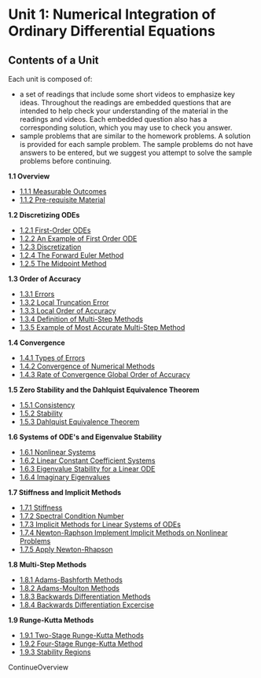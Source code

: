 Unit 1: Numerical Integration of Ordinary Differential Equations
===

Contents of a Unit
------------------

Each unit is composed of:

*   a set of readings that include some short videos to emphasize key ideas. Throughout the readings are embedded questions that are intended to help check your understanding of the material in the readings and videos. Each embedded question also has a corresponding solution, which you may use to check you answer.
*   sample problems that are similar to the homework problems. A solution is provided for each sample problem. The sample problems do not have answers to be entered, but we suggest you attempt to solve the sample problems before continuing.

**1.1 Overview**

*   [1.1.1 Measurable Outcomes](1.1%20Overview#)
*   [1.1.2 Pre-requisite Material](1.1%20Overview#1.2%20Discretizing%20ODEs.md)

**1.2 Discretizing ODEs**

*   [1.2.1 First-Order ODEs](../../contents/numerical-integration-of-ordinary-differential-equations/discretizing-odes/index.htm)
*   [1.2.2 An Example of First Order ODE](../../contents/numerical-integration-of-ordinary-differential-equations/discretizing-odes/1690r-an-example-of-first-order-ode/index.htm)
*   [1.2.3 Discretization](../../contents/numerical-integration-of-ordinary-differential-equations/discretizing-odes/1690r-discretization/index.htm)
*   [1.2.4 The Forward Euler Method](../../contents/numerical-integration-of-ordinary-differential-equations/discretizing-odes/1690r-the-forward-euler-method/index.htm)
*   [1.2.5 The Midpoint Method](../../contents/numerical-integration-of-ordinary-differential-equations/discretizing-odes/1690r-the-midpoint-method/index.htm)

**1.3 Order of Accuracy**

*   [1.3.1 Errors](../../contents/numerical-integration-of-ordinary-differential-equations/order-of-accuracy/index.htm)
*   [1.3.2 Local Truncation Error](../../contents/numerical-integration-of-ordinary-differential-equations/order-of-accuracy/1690r-local-truncation-error/index.htm)
*   [1.3.3 Local Order of Accuracy](../../contents/numerical-integration-of-ordinary-differential-equations/order-of-accuracy/1690r-local-order-of-accuracy/index.htm)
*   [1.3.4 Definition of Multi-Step Methods](../../contents/numerical-integration-of-ordinary-differential-equations/order-of-accuracy/1690r-definition-of-multi-step-methods/index.htm)
*   [1.3.5 Example of Most Accurate Multi-Step Method](../../contents/numerical-integration-of-ordinary-differential-equations/order-of-accuracy/1690r-example-of-most-accurate-multi-step-method/index.htm)

**1.4 Convergence**

*   [1.4.1 Types of Errors](../../contents/numerical-integration-of-ordinary-differential-equations/convergence/index.htm)
*   [1.4.2 Convergence of Numerical Methods](../../contents/numerical-integration-of-ordinary-differential-equations/convergence/1690r-convergence-of-numerical-methods/index.htm)
*   [1.4.3 Rate of Convergence Global Order of Accuracy](../../contents/numerical-integration-of-ordinary-differential-equations/convergence/1690r-rate-of-convergence--global-order-of-accuracy-/index.htm)

**1.5 Zero Stability and the Dahlquist Equivalence Theorem**

*   [1.5.1 Consistency](../../contents/numerical-integration-of-ordinary-differential-equations/zero-stability-and-the-dahlquist-equivalence-theorem/index.htm)
*   [1.5.2 Stability](../../contents/numerical-integration-of-ordinary-differential-equations/zero-stability-and-the-dahlquist-equivalence-theorem/1690r-stability/index.htm)
*   [1.5.3 Dahlquist Equivalence Theorem](../../contents/numerical-integration-of-ordinary-differential-equations/zero-stability-and-the-dahlquist-equivalence-theorem/1690r-dahlquist-equivalence-theorem/index.htm)

**1.6 Systems of ODE's and Eigenvalue Stability**

*   [1.6.1 Nonlinear Systems](../../contents/numerical-integration-of-ordinary-differential-equations/systems-of-odes-and-eigenvalue-stability/index.htm)
*   [1.6.2 Linear Constant Coefficient Systems](../../contents/numerical-integration-of-ordinary-differential-equations/systems-of-odes-and-eigenvalue-stability/1690r-linear-constant-coefficient-systems/index.htm)
*   [1.6.3 Eigenvalue Stability for a Linear ODE](../../contents/numerical-integration-of-ordinary-differential-equations/systems-of-odes-and-eigenvalue-stability/1690r-eigenvalue-stability-for-a-linear-ode/index.htm)
*   [1.6.4 Imaginary Eigenvalues](../../contents/numerical-integration-of-ordinary-differential-equations/systems-of-odes-and-eigenvalue-stability/1690r-imaginary-eigenvalues/index.htm)

**1.7 Stiffness and Implicit Methods**

*   [1.7.1 Stiffness](../../contents/numerical-integration-of-ordinary-differential-equations/stiffness-and-implicit-methods/index.htm)
*   [1.7.2 Spectral Condition Number](../../contents/numerical-integration-of-ordinary-differential-equations/stiffness-and-implicit-methods/1690r-spectral-condition-number/index.htm)
*   [1.7.3 Implicit Methods for Linear Systems of ODEs](../../contents/numerical-integration-of-ordinary-differential-equations/stiffness-and-implicit-methods/1690r-implicit-methods-for-linear-systems-of-odes/index.htm)
*   [1.7.4 Newton-Raphson Implement Implicit Methods on Nonlinear Problems](../../contents/numerical-integration-of-ordinary-differential-equations/stiffness-and-implicit-methods/1690r-newton-raphson-implement-implicit-methods-on-nonlinear-problems/index.htm)
*   [1.7.5 Apply Newton-Rhapson](../../contents/numerical-integration-of-ordinary-differential-equations/stiffness-and-implicit-methods/1690r-apply-newton-rhapson/index.htm)

**1.8 Multi-Step Methods**

*   [1.8.1 Adams-Bashforth Methods](../../contents/numerical-integration-of-ordinary-differential-equations/multi-step-methods/index.htm)
*   [1.8.2 Adams-Moulton Methods](../../contents/numerical-integration-of-ordinary-differential-equations/multi-step-methods/1690r-adams-moulton-methods/index.htm)
*   [1.8.3 Backwards Differentiation Methods](../../contents/numerical-integration-of-ordinary-differential-equations/multi-step-methods/1690r-backwards-differentiation-methods/index.htm)
*   [1.8.4 Backwards Differentiation Excercise](../../contents/numerical-integration-of-ordinary-differential-equations/multi-step-methods/1690r-backwards-differentiation-excercise/index.htm)

**1.9 Runge-Kutta Methods**

*   [1.9.1 Two-Stage Runge-Kutta Methods](../../contents/numerical-integration-of-ordinary-differential-equations/runge-kutta-methods/index.htm)
*   [1.9.2 Four-Stage Runge-Kutta Method](../../contents/numerical-integration-of-ordinary-differential-equations/runge-kutta-methods/1690r-four-stage-runge-kutta-method/index.htm)
*   [1.9.3 Stability Regions](../../contents/numerical-integration-of-ordinary-differential-equations/runge-kutta-methods/1690r-stability-regions/index.htm)

ContinueOverview